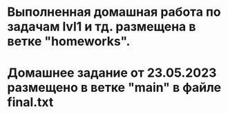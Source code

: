 # Выполненная домашная работа по задачам lvl1 и тд. размещена в ветке "homeworks".
# Домашнее задание от 23.05.2023 размещено в ветке "main" в файле final.txt
